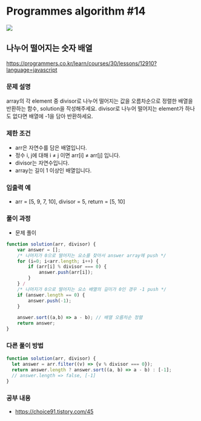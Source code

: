 # Programmes algorithm #14

<img src="https://img.shields.io/badge/JavaScript-FDC813?style=flat&logo=JavaScript&logoColor=black"/>

## 나누어 떨어지는 숫자 배열

https://programmers.co.kr/learn/courses/30/lessons/12910?language=javascript

### 문제 설명

array의 각 element 중 divisor로 나누어 떨어지는 값을 오름차순으로 정렬한 배열을 반환하는 함수, solution을 작성해주세요.
divisor로 나누어 떨어지는 element가 하나도 없다면 배열에 -1을 담아 반환하세요.

### 제한 조건

- arr은 자연수를 담은 배열입니다.
- 정수 i, j에 대해 i ≠ j 이면 arr[i] ≠ arr[j] 입니다.
- divisor는 자연수입니다.
- array는 길이 1 이상인 배열입니다.

### 입출력 예
- arr = [5, 9, 7, 10], divisor = 5, return = [5, 10]
### 풀이 과정

- 문제 풀이

```javascript
function solution(arr, divisor) {
    var answer = [];
    /* 나머지가 0으로 떨어지는 요소를 찾아서 answer array에 push */
    for (i=0; i<arr.length; i++) {     
        if (arr[i] % divisor === 0) {
            answer.push(arr[i]);
        }
    } /
    /* 나머지가 0으로 떨어지는 요소 배열의 길이가 0인 경우 -1 push */
    if (answer.length == 0) {
        answer.push(-1);
    }
    
    answer.sort((a,b) => a - b); // 배열 오름차순 정렬
    return answer;
}
```
### 다른 풀이 방법
```javascript
function solution(arr, divisor) {
  let answer = arr.filter((v) => {v % divisor === 0});
  return answer.length ? answer.sort((a, b) => a - b) : [-1];
  // answer.length => false, [-1]
}
```


### 공부 내용

- https://choice91.tistory.com/45